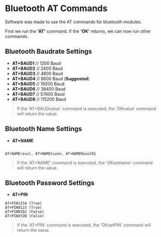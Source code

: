 # Bluetooth AT Commands
Software was made to use the AT commands for bluetooth modules.

First we run the __'AT'__ command. If the __'OK'__ returns, we can now run other commands.



## Bluetooth Baudrate Settings

- __AT+BAUD1__ 	// 1200 Baud
- __AT+BAUD2__ 	// 2400 Baud
- __AT+BAUD3__ 	// 4800 Baud
- __AT+BAUD4__ 	// 9600 Baud (__Suggested__)
- __AT+BAUD5__ 	// 19200 Baud
- __AT+BAUD6__ 	// 38400 Baud
- __AT+BAUD7__ 	// 57600 Baud
- __AT+BAUD8__ 	// 115200 Baud

> If the 'AT+BAUDvalue' command is executed, the 'OKvalue' command will return the value.

## Bluetooth Name Settings

- __AT+NAME__ 

```
 
AT+NAMEresul, AT+NAMEtuzen, AT+NAMEResul01

```
> If the 'AT+NAME' command is executed, the 'OKsetname' command will return the value.

## Bluetooth Password Settings

- __AT+PIN__ 

```
AT+PIN1234 (True)
AT+PIN0123 (True)
AT+PINR2D2 (False)
AT+PINXYZW (False)
```
> If the 'AT+PIN' command is executed, the 'OKsetPIN' command will return the value.
 
